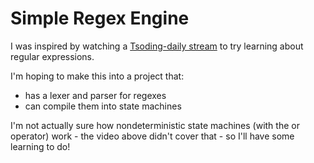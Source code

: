 # Simple Regex Engine

I was inspired by watching a
[Tsoding-daily stream](https://www.youtube.com/watch?v=MH56D5M9xSQ)
to try learning about regular expressions.

I'm hoping to make this into a project that:
- has a lexer and parser for regexes
- can compile them into state machines

I'm not actually sure how nondeterministic state
machines (with the or operator) work - the video above
didn't cover that - so I'll have some learning to do!
